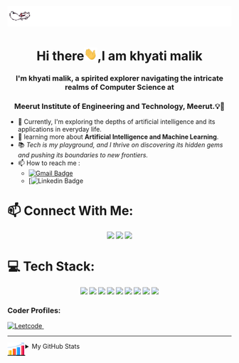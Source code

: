 <h1 align="center"><img src="https://github.com/OPTIMUS-PRIME2001/OPTIMUS-PRIME2001/blob/master/workflows/transparent_keubey.gif?raw=true)](https://github.com/OPTIMUS-PRIME2001/OPTIMUS-PRIME2001/blob/master/workflows/transparent_keubey.gif?raw=true"></h1>
<h1 align="center">Hi there<img src="https://raw.githubusercontent.com/ABSphreak/ABSphreak/master/gifs/Hi.gif" width="30px">,I am khyati malik</h1>
<h3 align="center">I'm khyati malik, a spirited explorer navigating the intricate realms of Computer Science at</h3>
<h3 align="center"> Meerut Institute of Engineering and Technology, Meerut.💡🚀</h3>

- 🔭 Currently, I'm exploring the depths of artificial intelligence and its applications in everyday life.
- 🌱 learning more about **Artificial Intelligence and Machine Learning**.
- 📚 *Tech is my playground, and I thrive on discovering its hidden gems and pushing its boundaries to new frontiers.*
- 📫 How to reach me :
  * [![Gmail Badge](https://img.shields.io/badge/-connectwithjatinupadhyay@gmail.com-c14438?style=plastic&logo=Gmail&logoColor=white&link=mailto:malikkhyati@03@gmail.com)](mailto:connectwithjatinupadhyay@gmail.com)
  * [![Linkedin Badge](https://www.linkedin.com/in/khyati-malik-a0085028a?utm_source=share&utm_campaign=share_via&utm_content=profile&utm_medium=ios_app)

# 📫 Connect With Me:
<div align="center">
<a href="https://www.linkedin.com/in/malikkhyati"><img src="https://user-images.githubusercontent.com/74038190/235294012-0a55e343-37ad-4b0f-924f-c8431d9d2483.gif" width="100"></a>
<a href="https://www.instagram.com/malikkhyati03"><img src="https://user-images.githubusercontent.com/74038190/235294013-a33e5c43-a01c-43f6-b44d-a406d8b4ab75.gif" width="100"></a>
<a href="https://www.twitter.com/khyatimalik22"><img src="https://user-images.githubusercontent.com/74038190/235294011-b8074c31-9097-4a65-a594-4151b58743a8.gif" width="100"></a>
</div>


# 💻 Tech Stack:
<div align="center">
<img src="https://github.com/khyatimalik/khyatimalik/assets/161996867/131c08e7-2543-423e-96d1-5497cc46ab88" width="60">
<img src="https://github.com/khyatimalik/khyatimalik/assets/161996867/0dcd4d94-84fe-4b43-b65b-fb07905ecf5f" width="60">
<img src="https://github.com/khyatimalik/khyatimalik/assets/161996867/604aa371-dbde-431e-89d6-0c37b3ea1e42" width="60">
<img src="https://user-images.githubusercontent.com/74038190/212257468-1e9a91f1-b626-4baa-b15d-5c385dfa7ed2.gif"width="60">
<img src="https://user-images.githubusercontent.com/74038190/212257465-7ce8d493-cac5-494e-982a-5a9deb852c4b.gif" width="60">
<img src="https://user-images.githubusercontent.com/74038190/212281775-b468df30-4edc-4bf8-a4ee-f52e1aaddc86.gif" width="60">
<img src="https://github.com/Anmol-Baranwal/Cool-GIFs-For-GitHub/assets/74038190/29fd6286-4e7b-4d6c-818f-c4765d5e39a9" width="60">
<img src="https://github.com/Anmol-Baranwal/Cool-GIFs-For-GitHub/assets/74038190/67f477ed-6624-42da-99f0-1a7b1a16eecb" width="60">
<img src="https://github.com/Anmol-Baranwal/Cool-GIFs-For-GitHub/assets/74038190/3fb2cdf6-8920-462e-87a4-95af376418aa" width="60">
</div>

<h3 align="left">Coder Profiles:</h3>
<p align="left"> 
<a href="https://leetcode.com/jatinupadhyayy" target="_blank"> <img src="https://cdn.iconscout.com/icon/free/png-512/free-leetcode-3521542-2944960.png" alt="Leetcode" height="30"/> </a>
&emsp;&emsp;
</p>
<hr></hr>
<details>
<summary>
<img align="left" src="https://github.com/OPTIMUS-PRIME2001/OPTIMUS-PRIME2001/blob/faf611405777dc6dd4f1a57fdd0b5d272ce842ea/workflows/increase.svg" alt="OPTIMUS-PRIME2001stats" width="40" height="30">My GitHub Stats
</summary>  
</details>
 
